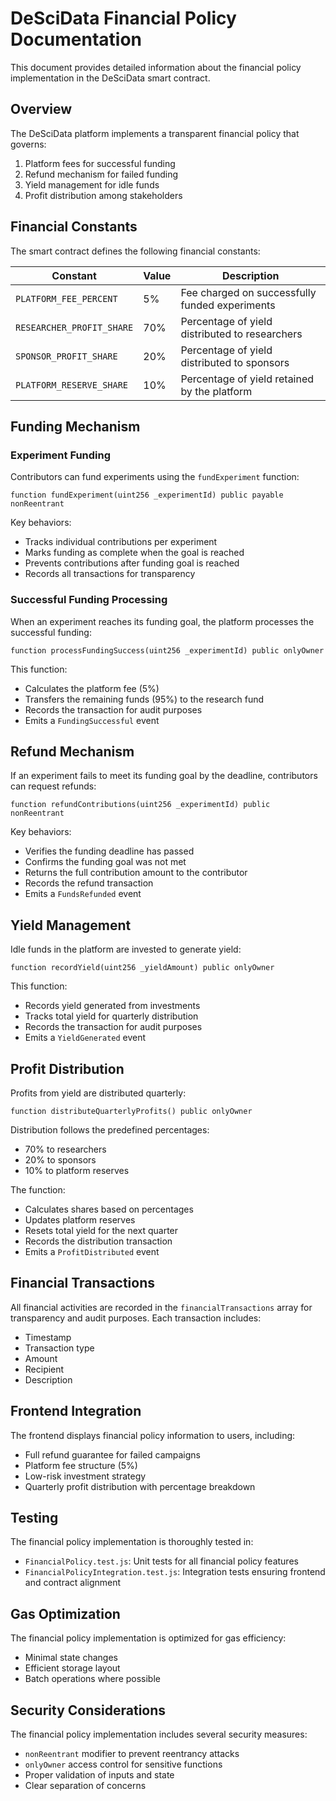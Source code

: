 # DeSciData Financial Policy Documentation

This document provides detailed information about the financial policy implementation in the DeSciData smart contract.

## Overview

The DeSciData platform implements a transparent financial policy that governs:
1. Platform fees for successful funding
2. Refund mechanism for failed funding
3. Yield management for idle funds
4. Profit distribution among stakeholders

## Financial Constants

The smart contract defines the following financial constants:

| Constant | Value | Description |
|----------|-------|-------------|
| `PLATFORM_FEE_PERCENT` | 5% | Fee charged on successfully funded experiments |
| `RESEARCHER_PROFIT_SHARE` | 70% | Percentage of yield distributed to researchers |
| `SPONSOR_PROFIT_SHARE` | 20% | Percentage of yield distributed to sponsors |
| `PLATFORM_RESERVE_SHARE` | 10% | Percentage of yield retained by the platform |

## Funding Mechanism

### Experiment Funding

Contributors can fund experiments using the `fundExperiment` function:

```solidity
function fundExperiment(uint256 _experimentId) public payable nonReentrant
```

Key behaviors:
- Tracks individual contributions per experiment
- Marks funding as complete when the goal is reached
- Prevents contributions after funding goal is reached
- Records all transactions for transparency

### Successful Funding Processing

When an experiment reaches its funding goal, the platform processes the successful funding:

```solidity
function processFundingSuccess(uint256 _experimentId) public onlyOwner
```

This function:
- Calculates the platform fee (5%)
- Transfers the remaining funds (95%) to the research fund
- Records the transaction for audit purposes
- Emits a `FundingSuccessful` event

## Refund Mechanism

If an experiment fails to meet its funding goal by the deadline, contributors can request refunds:

```solidity
function refundContributions(uint256 _experimentId) public nonReentrant
```

Key behaviors:
- Verifies the funding deadline has passed
- Confirms the funding goal was not met
- Returns the full contribution amount to the contributor
- Records the refund transaction
- Emits a `FundsRefunded` event

## Yield Management

Idle funds in the platform are invested to generate yield:

```solidity
function recordYield(uint256 _yieldAmount) public onlyOwner
```

This function:
- Records yield generated from investments
- Tracks total yield for quarterly distribution
- Records the transaction for audit purposes
- Emits a `YieldGenerated` event

## Profit Distribution

Profits from yield are distributed quarterly:

```solidity
function distributeQuarterlyProfits() public onlyOwner
```

Distribution follows the predefined percentages:
- 70% to researchers
- 20% to sponsors
- 10% to platform reserves

The function:
- Calculates shares based on percentages
- Updates platform reserves
- Resets total yield for the next quarter
- Records the distribution transaction
- Emits a `ProfitDistributed` event

## Financial Transactions

All financial activities are recorded in the `financialTransactions` array for transparency and audit purposes. Each transaction includes:
- Timestamp
- Transaction type
- Amount
- Recipient
- Description

## Frontend Integration

The frontend displays financial policy information to users, including:
- Full refund guarantee for failed campaigns
- Platform fee structure (5%)
- Low-risk investment strategy
- Quarterly profit distribution with percentage breakdown

## Testing

The financial policy implementation is thoroughly tested in:
- `FinancialPolicy.test.js`: Unit tests for all financial policy features
- `FinancialPolicyIntegration.test.js`: Integration tests ensuring frontend and contract alignment

## Gas Optimization

The financial policy implementation is optimized for gas efficiency:
- Minimal state changes
- Efficient storage layout
- Batch operations where possible

## Security Considerations

The financial policy implementation includes several security measures:
- `nonReentrant` modifier to prevent reentrancy attacks
- `onlyOwner` access control for sensitive functions
- Proper validation of inputs and state
- Clear separation of concerns
